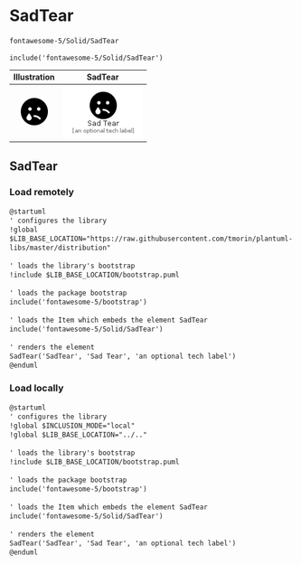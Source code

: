 # SadTear


```text
fontawesome-5/Solid/SadTear
```

```text
include('fontawesome-5/Solid/SadTear')
```



| Illustration | SadTear |
| :---: | :---: |
| ![illustration for Illustration](../../fontawesome-5/Solid/SadTear.png) | ![illustration for SadTear](../../fontawesome-5/Solid/SadTear.Local.png) |




## SadTear

### Load remotely
```plantuml
@startuml
' configures the library
!global $LIB_BASE_LOCATION="https://raw.githubusercontent.com/tmorin/plantuml-libs/master/distribution"

' loads the library's bootstrap
!include $LIB_BASE_LOCATION/bootstrap.puml

' loads the package bootstrap
include('fontawesome-5/bootstrap')

' loads the Item which embeds the element SadTear
include('fontawesome-5/Solid/SadTear')

' renders the element
SadTear('SadTear', 'Sad Tear', 'an optional tech label')
@enduml
```

### Load locally
```plantuml
@startuml
' configures the library
!global $INCLUSION_MODE="local"
!global $LIB_BASE_LOCATION="../.."

' loads the library's bootstrap
!include $LIB_BASE_LOCATION/bootstrap.puml

' loads the package bootstrap
include('fontawesome-5/bootstrap')

' loads the Item which embeds the element SadTear
include('fontawesome-5/Solid/SadTear')

' renders the element
SadTear('SadTear', 'Sad Tear', 'an optional tech label')
@enduml
```

